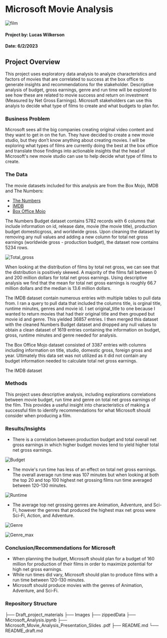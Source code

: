 # Microsoft Movie Analysis

![film](Images/film.jpg) 

#### Project by: Lucas Wilkerson
#### Date: 6/2/2023

## Project Overview

This project uses exploratory data analysis to analyze characteristics and factors of movies that are correlated to success at the box office to generate insights and recommendations for the stakeholder. Descriptive analysis of budget, gross earnings, genre and run time will be explored to see how these are related to movie success and return on investment (Measured by Net Gross Earnings). Microsoft stakeholders can use this analyis to decide what type of films to create and what budgets to plan for.


### Business Problem

Microsoft sees all the big companies creating original video content and they want to get in on the fun. They have decided to create a new movie studio, but they don’t know anything about creating movies. I will be exploring what types of films are currently doing the best at the box office and translate those findings into actionable insights that the head of Microsoft's new movie studio can use to help decide what type of films to create.


### The Data

The movie datasets included for this analysis are from the Box Mojo, IMDB and The Numbers: 

* [The Numbers](https://www.the-numbers.com/)
* [IMDB](https://www.imdb.com/)
* [Box Office Mojo](https://www.boxofficemojo.com/)

The Numbers Budget dataset contains 5782 records with 6 columns that include information on id, release date, movie (the movie title), production budget domesticgross, and worldwide gross. Upon cleaning the dataset by removing any null values and adding a new column for total net gross earnings (worldwide gross - production budget), the dataset now contains 5234 rows. 

![Total_gross](Images/total_gross_hist.png) 

When looking at the distribution of films by total net gross, we can see that the distribution is positively skewed. A majority of the films fall between 0 and 200 million dollars for total net gross earnings. Using descriptive analysis we find that the mean for total net gross earnings is roughly 66.7 million dollars and the median is 13.6 million dollars. 

The IMDB dataset contain numerous entries with multiple tables to pull data from. I ran a query to pull data that included the columns title, is orginal title, runtime minutes, genres and movie id. I set original_title to one because I wanted to return movies that had their original title and then grouped but movie id and genre. This yielded 36857 entries. I then merged this dataset with the cleaned Numbers Budget dataset and dropped any null values to obtain a clean dataset of 1619 entries containing the information on budget, gross, runtime minutes and genre needed for analysis. 


The Box Office Mojo dataset consisted of 3387 entries with columns including information on title, studio, domestic gross, foreign gross and year. Ultimately this data set was not utilized as it did not contain any budget information needed to calculate total net gross earnings. 

The IMDB dataset 


### Methods

This project uses descriptive analysis, including explorations correlations between movie budget, run time and genre on total net gross earnings of the film. This provides a useful insight into characteristics of making a successful film to identify recommendations for what Microsoft should consider when producing a film.

### Results/Insights 

- There is a correlation between production budget and total overall net gross earnings in which higher budget movies tend to yield higher total net gross earnings. 

![Budget](Images/top_10_gross.png) 

- The movie's run time has less of an effect on total net gross earnings. The overall average run time was 107 minutes but when looking at both the top 20 and top 100 highest net grossing films run time averaged between 120-130 minutes. 

![Runtime](Images/runtime_scatter.png) 

- The average top net grossing genres are Animation, Adventure, and Sci-Fi, however the genres that produced the highest max net gross were Sci-Fi, Action, and Adventure. 

![Genre](Images/top_10_genre.png) 

![Genre_max](Images/top10_genre_max.png) 

### Conclusion/Recommendations for Microsoft

- When planning the budget, Microsoft should plan for a budget of 160 million for production of their films in order to maximize potential for high net gross earnings. 
- While run times did vary, Microsoft should plan to produce films with a run time between 120-130 minutes. 
- Microsoft should produce movies with the genres of Animation, Adventure, and Sci-Fi. 

### Repository Structure
├── Draft_project_materials
├── Images
├── zippedData
├── Microsoft_Analysis.ipynb
├── Microsoft_Movie_Analysis_Presentation_Slides .pdf
├── README.md
└── README_draft.md
